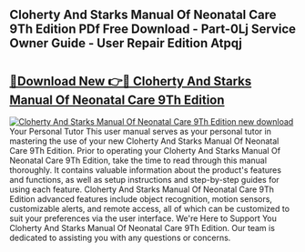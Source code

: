 ## Cloherty And Starks Manual Of Neonatal Care 9Th Edition PDf Free Download - Part-0Lj Service Owner Guide - User Repair Edition Atpqj

# <h2><a href="http://bc11672.oget.top/?id=Cloherty+And+Starks+Manual+Of+Neonatal+Care+9Th+Edition">🔗Download New 👉🔴 Cloherty And Starks Manual Of Neonatal Care 9Th Edition</a></h2>

[![Cloherty And Starks Manual Of Neonatal Care 9Th Edition new download](https://i.imgur.com/5g1atiW.png)](http://bc11672.oget.top/?id=Cloherty+And+Starks+Manual+Of+Neonatal+Care+9Th+Edition)
Your Personal Tutor This user manual serves as your personal tutor in mastering the use of your new Cloherty And Starks Manual Of Neonatal Care 9Th Edition. Prior to operating your Cloherty And Starks Manual Of Neonatal Care 9Th Edition, take the time to read through this manual thoroughly. It contains valuable information about the product's features and functions, as well as setup instructions and step-by-step guides for using each feature. Cloherty And Starks Manual Of Neonatal Care 9Th Edition advanced features include object recognition, motion sensors, customizable alerts, and remote access, all of which can be customized to suit your preferences via the user interface. We're Here to Support You Cloherty And Starks Manual Of Neonatal Care 9Th Edition. Our team is dedicated to assisting you with any questions or concerns.
